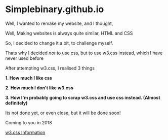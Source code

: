 # Simplebinary.github.io
<p>Well, I wanted to remake my website, and I thought,</p>
<p>Well, Making websites is always quite similar, HTML and CSS</p>
<p>So, I decided to change it a bit, to challenge myself.</p>
<p>Thats why I decided <i>not</i> to use css, but to use w3.css instead, which I have never used before</p>
<p>After attempting w3.css, I realised 3 things</p>
<p><b>1. How much I like css</b></p>
<p><b>2. How much I don't like w3.css</b></p>
<p><b>3. How I'm probably going to scrap w3.css and use css instead. (Almost definitely)</b></p>
<p> Its not done yet, or even close, but it will be done soon!</p>
<p>Coming to you in 2018</p>
<a href="https://www.w3schools.com/w3css/default.asp">w3.css Information</a>
